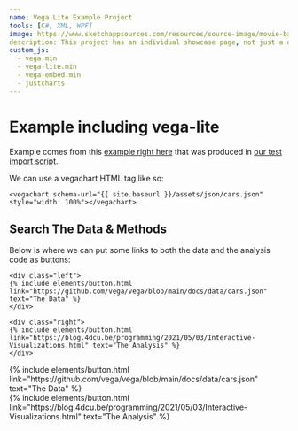 ```yaml
---
name: Vega Lite Example Project
tools: [C#, XML, WPF]
image: https://www.sketchappsources.com/resources/source-image/movie-badges-jurajjurik.png
description: This project has an individual showcase page, not just a direct link to the project site or repo. Now you have more space to describe your awesome project!
custom_js:
  - vega.min
  - vega-lite.min
  - vega-embed.min
  - justcharts
---
```


# Example including vega-lite

Example comes from this [example right here](https://blog.4dcu.be/programming/2021/05/03/Interactive-Visualizations.html) that was produced in [our test import script](https://github.com/UIUC-iSchool-DataViz/is445_bcubcg_fall2022/blob/main/week01/test_imports_week01.ipynb).

We can use a vegachart HTML tag like so:

```
<vegachart schema-url="{{ site.baseurl }}/assets/json/cars.json" style="width: 100%"></vegachart>
```

<vegachart schema-url="{{ site.baseurl }}/assets/json/cars.json" style="width: 100%"></vegachart>

<!--
We can also use some Jeykll hooks (in "_plugins"): ... but this doesn't work

```
 [![Number of cylinders vs different stats](/assets/pngs/cars.png)](/assets/json/cars.json)
```

 [![Number of cylinders vs different stats]({{site.baseurl}}/assets/pngs/cars.png)]({{site.baseurl}}/assets/json/cars.json)

Though, note that this does some weird auto-formatting with 

-->

## Search The Data & Methods

Below is where we can put some links to both the data and the analysis code as buttons:

```
<div class="left">
{% include elements/button.html link="https://github.com/vega/vega/blob/main/docs/data/cars.json" text="The Data" %}
</div>

<div class="right">
{% include elements/button.html link="https://blog.4dcu.be/programming/2021/05/03/Interactive-Visualizations.html" text="The Analysis" %}
</div>
```

<div class="left">
{% include elements/button.html link="https://github.com/vega/vega/blob/main/docs/data/cars.json" text="The Data" %}
</div>

<div class="right">
{% include elements/button.html link="https://blog.4dcu.be/programming/2021/05/03/Interactive-Visualizations.html" text="The Analysis" %}
</div>

